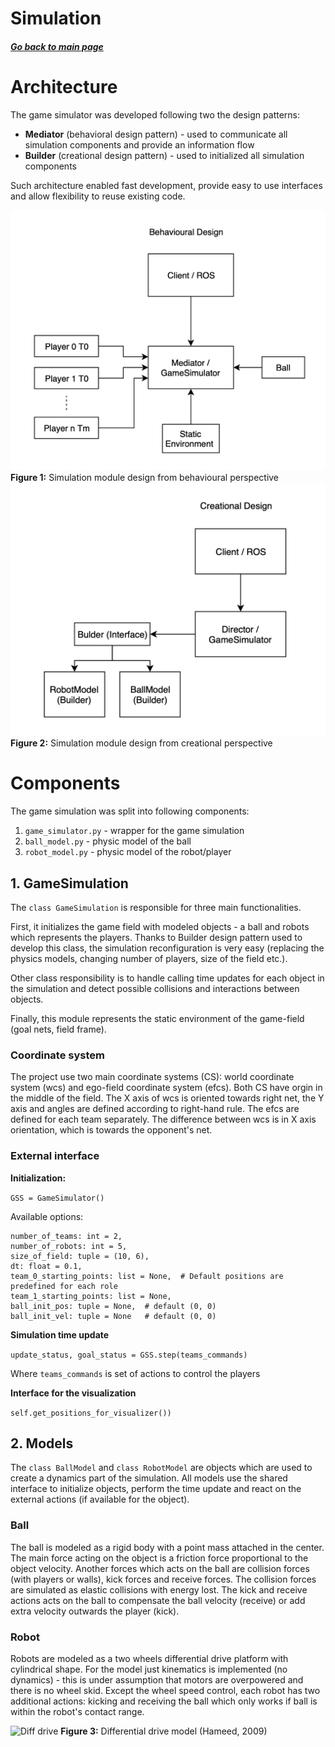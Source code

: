 # Simulation 
##### [Go back to main page](../Documentation.md)

# Architecture
The game simulator was developed following two the design patterns: 
* __Mediator__ (behavioral design pattern) - used to communicate all simulation components and provide an information flow
* __Builder__ (creational design pattern) - used to initialized all simulation components
  
Such architecture enabled fast development, provide easy to use interfaces and allow flexibility to reuse
existing code.

![Behavioural Design](../Figures/Simulation_behavior.png)
__Figure 1:__ Simulation module design from behavioural perspective
![Creational Design](../Figures/Simulation_creation.png)
__Figure 2:__ Simulation module design from creational perspective

# Components
The game simulation was split into following components:
1. ```game_simulator.py``` - wrapper for the game simulation  
2. ```ball_model.py``` - physic model of the ball 
3. ```robot_model.py``` - physic model of the robot/player

## 1. GameSimulation
The ```class GameSimulation``` is responsible for three main functionalities. 

First, it initializes the game field with modeled objects - a ball and robots which represents the players. 
Thanks to Builder design pattern used to develop this class, the simulation reconfiguration is very easy 
(replacing the physics models, changing number of players, size of the field etc.). 

Other class responsibility is to handle calling time updates for each object in the simulation and detect possible collisions and interactions between objects. 

Finally, this module represents the static environment of the game-field (goal nets, field frame).

### Coordinate system
The project use two main coordinate systems (CS): world coordinate system (wcs) and ego-field coordinate system (efcs). 
Both CS have orgin in the middle of the field. The X axis of wcs is oriented towards right net, the Y axis and angles are defined according to right-hand rule.
The efcs are defined for each team separately. The difference between wcs is in X axis orientation, which is towards the opponent's net.

### External interface
__Initialization:__

```GSS = GameSimulator()```

Available options:
```
number_of_teams: int = 2, 
number_of_robots: int = 5,
size_of_field: tuple = (10, 6), 
dt: float = 0.1,
team_0_starting_points: list = None,  # Default positions are predefined for each role
team_1_starting_points: list = None,
ball_init_pos: tuple = None,  # default (0, 0)
ball_init_vel: tuple = None   # default (0, 0)
```

__Simulation time update__

```update_status, goal_status = GSS.step(teams_commands)```

Where ```teams_commands``` is set of actions to control the players

__Interface for the visualization__

```self.get_positions_for_visualizer())```

## 2. Models
The ```class BallModel``` and ```class RobotModel``` are objects which are used to create a dynamics part of the simulation. All models use the shared interface to initialize objects, 
perform the time update and react on the external actions (if available for the object).

### Ball

The ball is modeled as a rigid body with a point mass attached in the center. The main force acting on the object is a friction force proportional to the object velocity.
Another forces which acts on the ball are collision forces (with players or walls), kick forces and receive forces. 
The collision forces are simulated as elastic collisions with energy lost. 
The kick and receive actions acts on the ball to compensate the ball velocity (receive) or add extra velocity outwards the player (kick).

### Robot

Robots are modeled as a two wheels differential drive platform with cylindrical shape. 
For the model just kinematics is implemented (no dynamics) - this is under assumption that motors are overpowered and there is no wheel skid.
Except the wheel speed control, each robot has two additional actions: kicking and receiving the ball which only works if ball is within the robot's contact range.

![Diff drive](https://www.researchgate.net/profile/Claus-Sorensen/publication/267335976/figure/fig4/AS:295717655597070@1447515991705/Two-wheeled-vehicle-derived-using-differential-steering.png)
__Figure 3:__ Differential drive model (Hameed, 2009)


